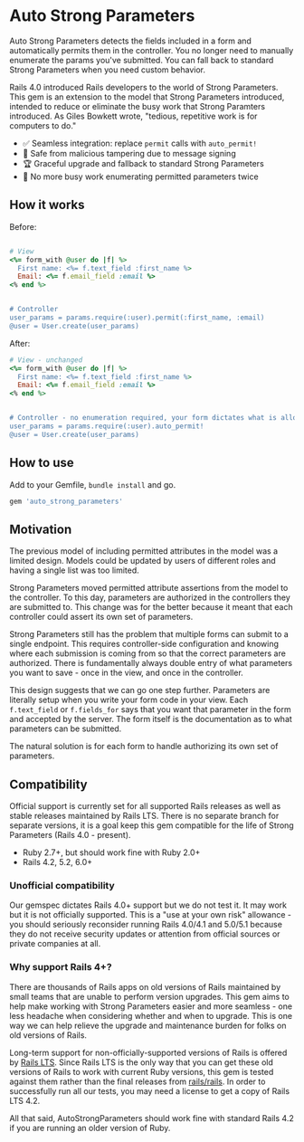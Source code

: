 # Auto Strong Parameters

Auto Strong Parameters detects the fields included in a form and automatically permits them in the controller. You no longer need to manually enumerate the params you've submitted. You can fall back to standard Strong Parameters when you need custom behavior.

Rails 4.0 introduced Rails developers to the world of Strong Parameters. This gem is an extension to the model that Strong Parameters introduced, intended to reduce or eliminate the busy work that Strong Paramters introduced. As Giles Bowkett wrote, "tedious, repetitive work is for computers to do."

- :white_check_mark: Seamless integration: replace `permit` calls with `auto_permit!`
- :safety_vest: Safe from malicious tampering due to message signing
- :trophy: Graceful upgrade and fallback to standard Strong Parameters
- :bow: No more busy work enumerating permitted parameters twice

## How it works

Before:
```ruby

# View
<%= form_with @user do |f| %>
  First name: <%= f.text_field :first_name %>
  Email: <%= f.email_field :email %>
<% end %>


# Controller
user_params = params.require(:user).permit(:first_name, :email)
@user = User.create(user_params)
```

After:

```ruby
# View - unchanged
<%= form_with @user do |f| %>
  First name: <%= f.text_field :first_name %>
  Email: <%= f.email_field :email %>
<% end %>


# Controller - no enumeration required, your form dictates what is allowed
user_params = params.require(:user).auto_permit!
@user = User.create(user_params)
```


## How to use

Add to your Gemfile, `bundle install` and go.

```ruby
gem 'auto_strong_parameters'
```

## Motivation

The previous model of including permitted attributes in the model was a limited design. Models could be updated by users of different roles and having a single list was too limited.

Strong Parameters moved permitted attribute assertions from the model to the controller. To this day, parameters are authorized in the controllers they are submitted to. This change was for the better because it meant that each controller could assert its own set of parameters.

Strong Parameters still has the problem that multiple forms can submit to a single endpoint. This requires controller-side configuration and knowing where each submission is coming from so that the correct parameters are authorized. There is fundamentally always double entry of what parameters you want to save - once in the view, and once in the controller.

This design suggests that we can go one step further. Parameters are literally setup when you write your form code in your view. Each `f.text_field` or `f.fields_for` says that you want that parameter in the form and accepted by the server. The form itself is the documentation as to what parameters can be submitted. 

The natural solution is for each form to handle authorizing its own set of parameters.

## Compatibility

Official support is currently set for all supported Rails releases as well as stable releases maintained by Rails LTS. There is no separate branch for separate versions, it is a goal keep this gem compatible for the life of Strong Parameters (Rails 4.0 - present).

- Ruby 2.7+, but should work fine with Ruby 2.0+
- Rails 4.2, 5.2, 6.0+

### Unofficial compatibility

Our gemspec dictates Rails 4.0+ support but we do not test it. It may work but it is not officially supported. This is a "use at your own risk" allowance - you should seriously reconsider running Rails 4.0/4.1 and 5.0/5.1 because they do not receive security updates or attention from official sources or private companies at all.

### Why support Rails 4+?

There are thousands of Rails apps on old versions of Rails maintained by small teams that are unable to perform version upgrades. This gem aims to help make working with Strong Parameters easier and more seamless - one less headache when considering whether and when to upgrade. This is one way we can help relieve the upgrade and maintenance burden for folks on old versions of Rails.

Long-term support for non-officially-supported versions of Rails is offered by [Rails LTS](https://railslts.com). Since Rails LTS is the only way that you can get these old versions of Rails to work with current Ruby versions, this gem is tested against them rather than the final releases from [rails/rails](https://github.com/rails/rails). In order to successfully run all our tests, you may need a license to get a copy of Rails LTS 4.2.

All that said, AutoStrongParameters should work fine with standard Rails 4.2 if you are running an older version of Ruby.
